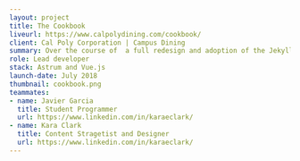 ```yaml
---
layout: project
title: The Cookbook
liveurl: https://www.calpolydining.com/cookbook/
client: Cal Poly Corporation | Campus Dining
summary: Over the course of  a full redesign and adoption of the Jekyll framework,Lauren worked to distill most of the Campus Dining interface into a set of atomic pieces, forming the Cal Poly Campus Dining Styleguide. It's an internal guide & code repository for designing and coding at Campus Dining. The beauty and simplicity of this styleguide is that it's baked right into the JAMstack framework.
role: Lead developer
stack: Astrum and Vue.js
launch-date: July 2018
thumbnail: cookbook.png
teammates:
- name: Javier Garcia
  title: Student Programmer
  url: https://www.linkedin.com/in/karaeclark/
- name: Kara Clark
  title: Content Stragetist and Designer
  url: https://www.linkedin.com/in/karaeclark/
---
```


